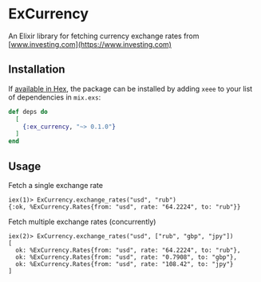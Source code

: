 # ExCurrency

An Elixir library for fetching currency exchange rates from [www.investing.com](https://www.investing.com)

## Installation

If [available in Hex](https://hex.pm/docs/publish), the package can be installed
by adding `xeee` to your list of dependencies in `mix.exs`:

```elixir
def deps do
  [
    {:ex_currency, "~> 0.1.0"}
  ]
end
```

## Usage

Fetch a single exchange rate
```
iex(1)> ExCurrency.exchange_rates("usd", "rub")
{:ok, %ExCurrency.Rates{from: "usd", rate: "64.2224", to: "rub"}}
```

Fetch multiple exchange rates (concurrently)
```
iex(2)> ExCurrency.exchange_rates("usd", ["rub", "gbp", "jpy"])
[
  ok: %ExCurrency.Rates{from: "usd", rate: "64.2224", to: "rub"},
  ok: %ExCurrency.Rates{from: "usd", rate: "0.7908", to: "gbp"},
  ok: %ExCurrency.Rates{from: "usd", rate: "108.42", to: "jpy"}
]
```